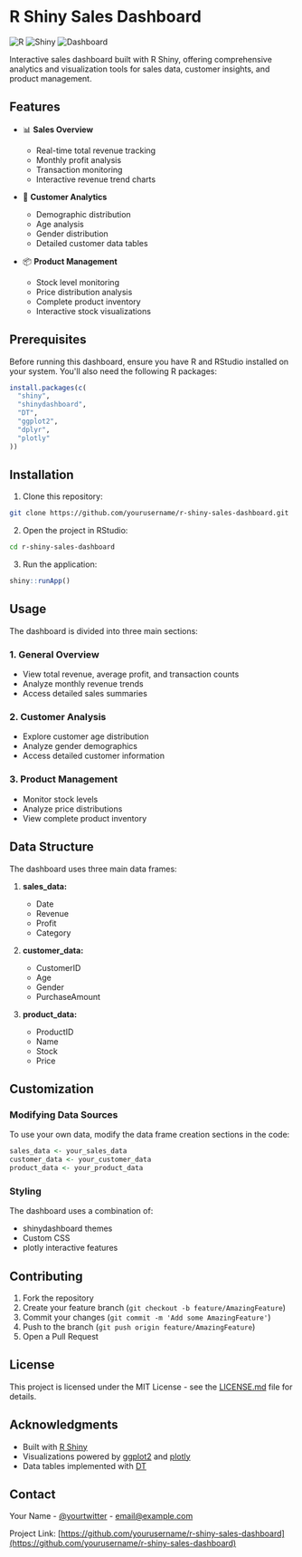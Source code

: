 # R Shiny Sales Dashboard

![R](https://img.shields.io/badge/R-%23276DC3.svg?style=for-the-badge&logo=r&logoColor=white)
![Shiny](https://img.shields.io/badge/Shiny-blue?style=for-the-badge)
![Dashboard](https://img.shields.io/badge/Dashboard-orange?style=for-the-badge)

Interactive sales dashboard built with R Shiny, offering comprehensive analytics and visualization tools for sales data, customer insights, and product management.

## Features

- 📊 **Sales Overview**
  - Real-time total revenue tracking
  - Monthly profit analysis
  - Transaction monitoring
  - Interactive revenue trend charts

- 👥 **Customer Analytics**
  - Demographic distribution
  - Age analysis
  - Gender distribution
  - Detailed customer data tables

- 📦 **Product Management**
  - Stock level monitoring
  - Price distribution analysis
  - Complete product inventory
  - Interactive stock visualizations

## Prerequisites

Before running this dashboard, ensure you have R and RStudio installed on your system. You'll also need the following R packages:

```R
install.packages(c(
  "shiny",
  "shinydashboard",
  "DT",
  "ggplot2",
  "dplyr",
  "plotly"
))
```

## Installation

1. Clone this repository:
```bash
git clone https://github.com/yourusername/r-shiny-sales-dashboard.git
```

2. Open the project in RStudio:
```bash
cd r-shiny-sales-dashboard
```

3. Run the application:
```R
shiny::runApp()
```

## Usage

The dashboard is divided into three main sections:

### 1. General Overview
- View total revenue, average profit, and transaction counts
- Analyze monthly revenue trends
- Access detailed sales summaries

### 2. Customer Analysis
- Explore customer age distribution
- Analyze gender demographics
- Access detailed customer information

### 3. Product Management
- Monitor stock levels
- Analyze price distributions
- View complete product inventory

## Data Structure

The dashboard uses three main data frames:

1. **sales_data:**
   - Date
   - Revenue
   - Profit
   - Category

2. **customer_data:**
   - CustomerID
   - Age
   - Gender
   - PurchaseAmount

3. **product_data:**
   - ProductID
   - Name
   - Stock
   - Price

## Customization

### Modifying Data Sources

To use your own data, modify the data frame creation sections in the code:

```R
sales_data <- your_sales_data
customer_data <- your_customer_data
product_data <- your_product_data
```

### Styling

The dashboard uses a combination of:
- shinydashboard themes
- Custom CSS
- plotly interactive features

## Contributing

1. Fork the repository
2. Create your feature branch (`git checkout -b feature/AmazingFeature`)
3. Commit your changes (`git commit -m 'Add some AmazingFeature'`)
4. Push to the branch (`git push origin feature/AmazingFeature`)
5. Open a Pull Request

## License

This project is licensed under the MIT License - see the [LICENSE.md](LICENSE.md) file for details.

## Acknowledgments

- Built with [R Shiny](https://shiny.rstudio.com/)
- Visualizations powered by [ggplot2](https://ggplot2.tidyverse.org/) and [plotly](https://plotly.com/r/)
- Data tables implemented with [DT](https://rstudio.github.io/DT/)

## Contact

Your Name - [@yourtwitter](https://twitter.com/yourtwitter) - email@example.com

Project Link: [https://github.com/yourusername/r-shiny-sales-dashboard](https://github.com/yourusername/r-shiny-sales-dashboard)